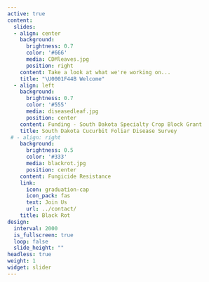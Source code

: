 ```yaml
---
active: true
content:
  slides:
  - align: center
    background:
      brightness: 0.7
      color: '#666'
      media: CDMleaves.jpg
      position: right
    content: Take a look at what we're working on...
    title: "\U0001F44B Welcome"
  - align: left
    background:
      brightness: 0.7
      color: '#555'
      media: diseasedleaf.jpg
      position: center
    content: Funding - South Dakota Specialty Crop Block Grant
    title: South Dakota Cucurbit Foliar Disease Survey
 # - align: right
    background:
      brightness: 0.5
      color: '#333'
      media: blackrot.jpg
      position: center
    content: Fungicide Resistance
    link:
      icon: graduation-cap
      icon_pack: fas
      text: Join Us
      url: ../contact/
    title: Black Rot
design:
  interval: 2000
  is_fullscreen: true
  loop: false
  slide_height: ""
headless: true
weight: 1
widget: slider
---
```

